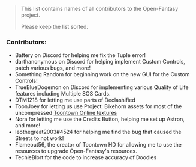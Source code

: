 > This list contains names of all contributors to the Open-Fantasy project.
>
> Please keep the list sorted.

### Contributors:
+ Battery on Discord for helping me fix the Tuple error!
+ darthanonymous on Discord for helping implement Custom Controls, patch various bugs, and more!
+ Something Random for beginning work on the new GUI for the Custom Controls!
+ TrueBlueDogemon on Discord for implementing various Quality of Life features including Multiple SOS Cards.
+ DTM1218 for letting me use parts of Declashified 
+ ToonJoey for letting us use Project: Bikehorn assets for most of the uncompressed [Toontown Online textures][BikehornLink]
+ Nora for letting me use the Credits Button, helping me set up Astron, and more!
+ leothegreat2003#4524 for helping me find the bug that caused the Streets to not work!
+ Flameout56, the creator of Toontown HD for allowing me to use the resources to upgrade Open-Fantasy's resources.
+ TechieBlort for the code to increase accuracy of Doodles

[BikehornLink]: https://github.com/toonjoey/toontown-project-bikehorn